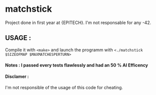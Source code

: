# matchstick
Project done in first year at {EPITECH}. I'm not responsable for any -42.

## USAGE :
Compile it with `<make>` and launch the programm with `<./matchstick $SIZEOFMAP $MAXMATCHESPERTURN>`

#### Notes : I passed every tests flawlessly and had an 50 % AI Efficency
#### Disclamer :
I'm not responsible of the usage of this code for cheating.
